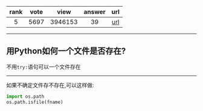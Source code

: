 
| rank | vote | view | answer | url |
|:-:|:-:|:-:|:-:|:-:|
|5|5697|3946153|39| [url](http://stackoverflow.com/questions/82831/how-do-i-check-whether-a-file-exists-without-exceptions) |
***

## 用Python如何一个文件是否存在?

不用`try:`语句可以一个文件存在

***

如果不确定文件存不存在,可以这样做:

```python
import os.path
os.path.isfile(fname)
```

